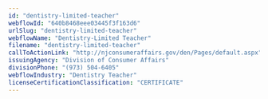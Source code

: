 ```yaml
---
id: "dentistry-limited-teacher"
webflowId: "640b8468eee03445f3f163d6"
urlSlug: "dentistry-limited-teacher"
webflowName: "Dentistry-Limited Teacher"
filename: "dentistry-limited-teacher"
callToActionLink: "http://njconsumeraffairs.gov/den/Pages/default.aspx"
issuingAgency: "Division of Consumer Affairs"
divisionPhone: "(973) 504-6405"
webflowIndustry: "Dentistry Teacher"
licenseCertificationClassification: "CERTIFICATE"
---
```

